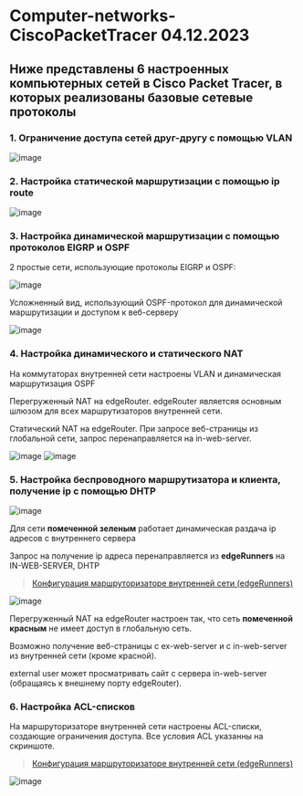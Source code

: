 # Computer-networks-CiscoPacketTracer 04.12.2023
## Ниже представлены 6 настроенных компьютерных сетей в Cisco Packet Tracer, в которых реализованы базовые сетевые протоколы
### 1. Ограничение доступа сетей друг-другу с помощью VLAN
![image](https://github.com/DmitryZSer/Computer-networks-CiscoPacketTracer/assets/128312523/aa970181-9bd2-489c-a918-f93bc034b357)

### 2. Настройка статической маршрутизации с помощью ip route
![image](https://github.com/DmitryZSer/Computer-networks-CiscoPacketTracer/assets/128312523/f7ff7748-8863-47db-911a-875ada4b0f11)

### 3. Настройка динамической маршрутизации с помощью протоколов EIGRP и OSPF
2 простые сети, использующие протоколы EIGRP и OSPF:

![image](https://github.com/DmitryZSer/Computer-networks-CiscoPacketTracer/assets/128312523/29350dd0-4633-4e2b-9037-ba88015f0d3b)

Усложненный вид, использующий OSPF-протокол для динамической маршрутизации и доступом к веб-серверу

![image](https://github.com/DmitryZSer/Computer-networks-CiscoPacketTracer/assets/128312523/a30ca7f0-10eb-4bd1-8d3d-9b6ae3cd271b)

### 4. Настройка динамического и статического NAT
На коммутаторах внутренней сети настроены VLAN и динамическая маршрутизация OSPF

Перегруженный NAT на edgeRouter. edgeRouter являетсяя основным шлюзом для всех маршрутизаторов внутренней сети.

Статический NAT на edgeRouter. При запросе веб-страницы из глобальной сети, запрос перенаправляется на in-web-server.

![image](https://github.com/DmitryZSer/Computer-networks-CiscoPacketTracer/assets/128312523/382fa40d-1d3d-40e8-b8a9-7d0e7d5f7ad1)
![image](https://github.com/DmitryZSer/Computer-networks-CiscoPacketTracer/assets/128312523/44c689ad-e168-43f5-a6cf-8fbd842456fe)

### 5. Настройка беспроводного маршрутизатора и клиента, получение ip с помощью DHTP
![image](https://github.com/DmitryZSer/Computer-networks-CiscoPacketTracer/assets/128312523/ea07ec7b-b6e1-462a-8e3b-00d5dcd8b03a)

Для сети __помеченной зеленым__ работает динамическая раздача ip адресов с внутреннего сервера

Запрос на получение ip адреса перенаправляется из __edgeRunners__ на IN-WEB-SERVER, DHTP
> [Конфигурация маршруторизаторе внутренней сети (edgeRunners)](edgeRunners_5_startup-config.txt)

![image](https://github.com/DmitryZSer/Computer-networks-CiscoPacketTracer/assets/128312523/8cad9f4c-4f93-45e2-a54b-02a6622e989f)

Перегруженный NAT на edgeRouter настроен так, что сеть __помеченной красным__ не имеет доступ в глобальную сеть.

Возможно получение веб-страницы c ex-web-server и с in-web-server из внутренней сети (кроме красной).

external user может просматривать сайт с сервера in-web-server (обращаясь к внешнему порту edgeRouter).

### 6. Настройка ACL-списков
На маршруторизаторе внутренней сети настроены ACL-списки, создающие ограничения доступа. Все условия ACL указанны на скриншоте.
> [Конфигурация маршруторизаторе внутренней сети (edgeRunners)](edgeRunners_6_startup-config.txt)

![image](https://github.com/DmitryZSer/Computer-networks-CiscoPacketTracer/assets/128312523/be2ce7e6-e93c-4fd0-b32b-6a9fb2a2c457)
